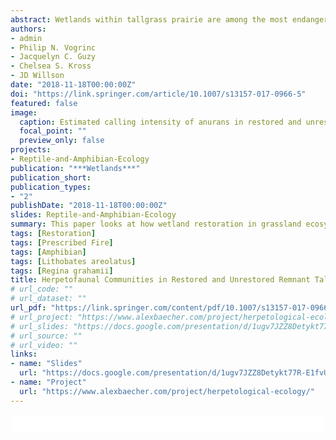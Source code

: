 ```yaml
---
abstract: Wetlands within tallgrass prairie are among the most endangered ecosystems in North America and serve as critical habitat for many sensitive and endemic species. Although loss of these habitats has acutely affected reptiles and amphibians, most prairie restoration initiatives take an ecosystem restoration approach adapted for plant and/or game species, with few focusing particularly on herpetofauna. Limited information exists documenting the population responses of reptiles and amphibians to wetland restoration in tallgrass prairie ecosystems. We used multiple techniques to compare reptile and amphibian communities in recently (2006) restored and unrestored tallgrass prairie and associated wetland habitats at Woolsey Wet Prairie Sanctuary (WWPS), a wetland mitigation site in Northwest Arkansas (USA). We documented 24 reptile and amphibian species and found that Regina grahamii (Graham’s Crayfish Snake) and Lithobates areolatus (Crawfish Frog), both of which are considered species of greatest conservation need in the state, showed preferential use of restored habitat, while common, widespread species did not use restored or unrestored habitat preferentially. Our results demonstrate that restoration of tallgrass prairie and associated wetlands benefits rare and sensitive herpetofauna and highlight two important management considerations--1) promoting ephemeral (fishless) hydrology, and 2) emphasizing terrestrial movement corridors and critical upland habitat.
authors:
- admin
- Philip N. Vogrinc
- Jacquelyn C. Guzy
- Chelsea S. Kross
- JD Willson
date: "2018-11-18T00:00:00Z"
doi: "https://link.springer.com/article/10.1007/s13157-017-0966-5"
featured: false
image:
  caption: Estimated calling intensity of anurans in restored and unrestored tallgrass prairie wetlands
  focal_point: ""
  preview_only: false
projects:
- Reptile-and-Amphibian-Ecology
publication: "***Wetlands***"
publication_short: 
publication_types:
- "2"
publishDate: "2018-11-18T00:00:00Z"
slides: Reptile-and-Amphibian-Ecology
summary: This paper looks at how wetland restoration in grassland ecosystems may benefit prairie-adapted reptiles and amphibians. 
tags: [Restoration]
tags: [Prescribed Fire]
tags: [Amphibian] 
tags: [Lithobates areolatus]
tags: [Regina grahamii]
title: Herpetofaunal Communities in Restored and Unrestored Remnant Tallgrass Prairie and Associated Wetlands in Northwest Arkansas, USA
# url_code: ""
# url_dataset: ""
url_pdf: "https://link.springer.com/content/pdf/10.1007/s13157-017-0966-5.pdf"
# url_project: "https://www.alexbaecher.com/project/herpetological-ecology/"
# url_slides: "https://docs.google.com/presentation/d/1ugv7JZZ8Detykt77R-E1fvUdBK_1gEOj/edit?usp=sharing&ouid=118161165194611535602&rtpof=true&sd=true"
# url_source: ""
# url_video: ""
links:
- name: "Slides"
  url: "https://docs.google.com/presentation/d/1ugv7JZZ8Detykt77R-E1fvUdBK_1gEOj/edit?usp=sharing&ouid=118161165194611535602&rtpof=true&sd=true"
- name: "Project"
  url: "https://www.alexbaecher.com/project/herpetological-ecology/"
---
```



<html>
  <style>
    section {
        background: white;
        color: black;
        border-radius: 1em;
        padding: 1em;
        left: 50% }
    #inner {
        display: inline-block;
        display: flex;
        align-items: center;
        justify-content: center }
  </style>
  <section>
    <div id="inner">
      <script type='text/javascript' src='https://d1bxh8uas1mnw7.cloudfront.net/assets/embed.js'></script>
        <span style="float:left"; 
          class="__dimensions_badge_embed__" 
          data-doi="10.1007/s13157-017-0966-5" 
          data-hide-zero-citations="true" 
          data-legend="always">
        </span>
      <script async src="https://badge.dimensions.ai/badge.js" charset="utf-8"></script>
        <div  style="float:right"; 
          data-link-target="_blank" 
          data-badge-details="right" 
          data-badge-type="medium-donut"
          data-doi="10.1007/s13157-017-0966-5"   
          data-condensed="true" 
          data-hide-no-mentions="true" 
          class="altmetric-embed">
        </div>
</section>
